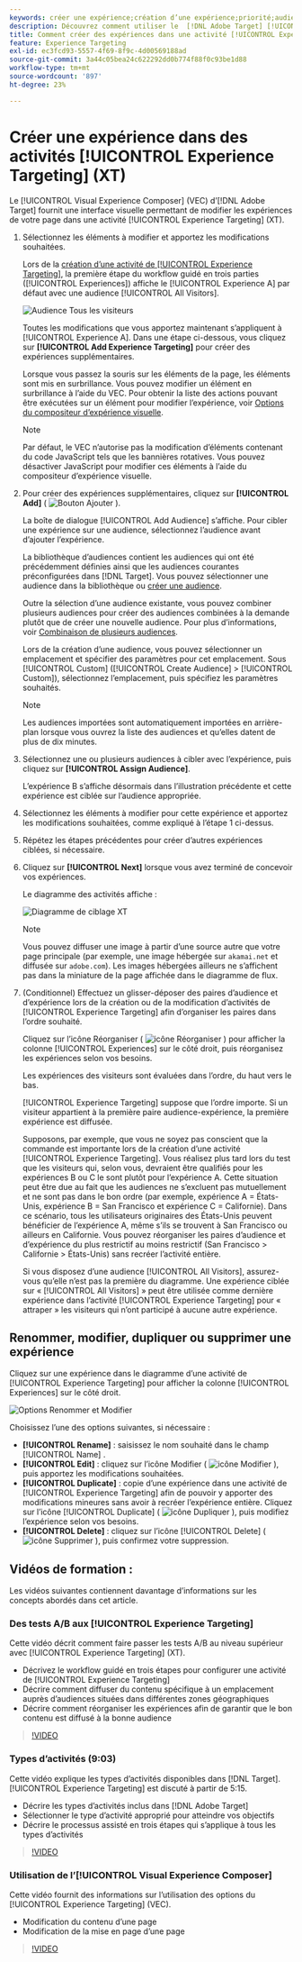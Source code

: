 ```yaml
---
keywords: créer une expérience;création d’une expérience;priorité;audience;expérience;compositeur d’expérience visuelle
description: Découvrez comment utiliser le  [!DNL Adobe Target] [!UICONTROL Visual Experience Composer] (VEC) pour créer et modifier des expériences sur votre page dans une activité [!UICONTROL Experience Targeting] (XT).
title: Comment créer des expériences dans une activité [!UICONTROL Experience Targeting] ?
feature: Experience Targeting
exl-id: ec3fcd93-5557-4f69-8f9c-4d00569188ad
source-git-commit: 3a44c05bea24c622292dd0b774f88f0c93be1d88
workflow-type: tm+mt
source-wordcount: '897'
ht-degree: 23%

---
```


# Créer une expérience dans des activités [!UICONTROL Experience Targeting] (XT)

Le [!UICONTROL Visual Experience Composer] (VEC) d’[!DNL Adobe Target] fournit une interface visuelle permettant de modifier les expériences de votre page dans une activité [!UICONTROL Experience Targeting] (XT).

1. Sélectionnez les éléments à modifier et apportez les modifications souhaitées.

   Lors de la [création d’une activité de [!UICONTROL Experience Targeting]](/help/main/c-activities/t-experience-target/t-xt-create/xt-create.md), la première étape du workflow guidé en trois parties ([!UICONTROL Experiences]) affiche le [!UICONTROL Experience A] par défaut avec une audience [!UICONTROL All Visitors].

   ![Audience Tous les visiteurs](/help/main/c-activities/t-experience-target/t-xt-create/assets/all-visitors-new.png)

   Toutes les modifications que vous apportez maintenant s’appliquent à [!UICONTROL Experience A]. Dans une étape ci-dessous, vous cliquez sur **[!UICONTROL Add Experience Targeting]** pour créer des expériences supplémentaires.

   Lorsque vous passez la souris sur les éléments de la page, les éléments sont mis en surbrillance. Vous pouvez modifier un élément en surbrillance à l’aide du VEC. Pour obtenir la liste des actions pouvant être exécutées sur un élément pour modifier l’expérience, voir [Options du compositeur d’expérience visuelle](/help/main/c-experiences/c-visual-experience-composer/viztarget-options.md).

   >[!NOTE]
   >
   >Par défaut, le VEC n’autorise pas la modification d’éléments contenant du code JavaScript tels que les bannières rotatives. Vous pouvez désactiver JavaScript pour modifier ces éléments à l’aide du compositeur d’expérience visuelle.

1. Pour créer des expériences supplémentaires, cliquez sur **[!UICONTROL Add]** ( ![Bouton Ajouter](/help/main/assets/icons/Add.svg) ).

   La boîte de dialogue [!UICONTROL Add Audience] s’affiche. Pour cibler une expérience sur une audience, sélectionnez l’audience avant d’ajouter l’expérience.

   La bibliothèque d’audiences contient les audiences qui ont été précédemment définies ainsi que les audiences courantes préconfigurées dans [!DNL Target]. Vous pouvez sélectionner une audience dans la bibliothèque ou [créer une audience](/help/main/c-target/c-audiences/audiences.md#concept_65BE870D290E412D8BBF557EEA67C271).

   Outre la sélection d’une audience existante, vous pouvez combiner plusieurs audiences pour créer des audiences combinées à la demande plutôt que de créer une nouvelle audience. Pour plus d’informations, voir [Combinaison de plusieurs audiences](/help/main/c-target/combining-multiple-audiences.md#concept_A7386F1EA4394BD2AB72399C225981E5).

   Lors de la création d’une audience, vous pouvez sélectionner un emplacement et spécifier des paramètres pour cet emplacement. Sous [!UICONTROL Custom] ([!UICONTROL Create Audience] > [!UICONTROL Custom]), sélectionnez l’emplacement, puis spécifiez les paramètres souhaités.

   >[!NOTE]
   >
   >Les audiences importées sont automatiquement importées en arrière-plan lorsque vous ouvrez la liste des audiences et qu’elles datent de plus de dix minutes.

1. Sélectionnez une ou plusieurs audiences à cibler avec l’expérience, puis cliquez sur **[!UICONTROL Assign Audience]**.

   L’expérience B s’affiche désormais dans l’illustration précédente et cette expérience est ciblée sur l’audience appropriée.

1. Sélectionnez les éléments à modifier pour cette expérience et apportez les modifications souhaitées, comme expliqué à l’étape 1 ci-dessus.

1. Répétez les étapes précédentes pour créer d’autres expériences ciblées, si nécessaire.

1. Cliquez sur **[!UICONTROL Next]** lorsque vous avez terminé de concevoir vos expériences.

   Le diagramme des activités affiche :

   ![Diagramme de ciblage XT](/help/main/c-activities/t-experience-target/t-xt-create/assets/xt_diagram-refresh.png)

   >[!NOTE]
   >
   >Vous pouvez diffuser une image à partir d’une source autre que votre page principale (par exemple, une image hébergée sur `akamai.net` et diffusée sur `adobe.com`). Les images hébergées ailleurs ne s’affichent pas dans la miniature de la page affichée dans le diagramme de flux.

1. (Conditionnel) Effectuez un glisser-déposer des paires d’audience et d’expérience lors de la création ou de la modification d’activités de [!UICONTROL Experience Targeting] afin d’organiser les paires dans l’ordre souhaité.

   Cliquez sur l’icône Réorganiser ( ![icône Réorganiser](/help/main/assets/icons/Reorder.svg) ) pour afficher la colonne [!UICONTROL Experiences] sur le côté droit, puis réorganisez les expériences selon vos besoins.

   Les expériences des visiteurs sont évaluées dans l’ordre, du haut vers le bas.

   [!UICONTROL Experience Targeting] suppose que l’ordre importe. Si un visiteur appartient à la première paire audience-expérience, la première expérience est diffusée.

   Supposons, par exemple, que vous ne soyez pas conscient que la commande est importante lors de la création d’une activité [!UICONTROL Experience Targeting]. Vous réalisez plus tard lors du test que les visiteurs qui, selon vous, devraient être qualifiés pour les expériences B ou C le sont plutôt pour l’expérience A. Cette situation peut être due au fait que les audiences ne s’excluent pas mutuellement et ne sont pas dans le bon ordre (par exemple, expérience A = États-Unis, expérience B = San Francisco et expérience C = Californie). Dans ce scénario, tous les utilisateurs originaires des États-Unis peuvent bénéficier de l’expérience A, même s’ils se trouvent à San Francisco ou ailleurs en Californie. Vous pouvez réorganiser les paires d’audience et d’expérience du plus restrictif au moins restrictif (San Francisco > Californie > États-Unis) sans recréer l’activité entière.

   Si vous disposez d’une audience [!UICONTROL All Visitors], assurez-vous qu’elle n’est pas la première du diagramme. Une expérience ciblée sur « [!UICONTROL All Visitors] » peut être utilisée comme dernière expérience dans l’activité [!UICONTROL Experience Targeting] pour « attraper » les visiteurs qui n’ont participé à aucune autre expérience.

## Renommer, modifier, dupliquer ou supprimer une expérience

Cliquez sur une expérience dans le diagramme d’une activité de [!UICONTROL Experience Targeting] pour afficher la colonne [!UICONTROL Experiences] sur le côté droit.

![Options Renommer et Modifier](/help/main/c-activities/t-experience-target/t-xt-create/assets/experience_edit-refresh.png)

Choisissez l’une des options suivantes, si nécessaire :

* **[!UICONTROL Rename]** : saisissez le nom souhaité dans le champ [!UICONTROL Name] .
* **[!UICONTROL Edit]** : cliquez sur l’icône Modifier ( ![icône Modifier](/help/main/assets/icons/Edit.svg) ), puis apportez les modifications souhaitées.
* **[!UICONTROL Duplicate]** : copie d’une expérience dans une activité de [!UICONTROL Experience Targeting] afin de pouvoir y apporter des modifications mineures sans avoir à recréer l’expérience entière. Cliquez sur l’icône [!UICONTROL Duplicate] ( ![icône Dupliquer](/help/main/assets/icons/Duplicate.svg) ), puis modifiez l’expérience selon vos besoins.
* **[!UICONTROL Delete]** : cliquez sur l’icône [!UICONTROL Delete] (![icône Supprimer](/help/main/assets/icons/Delete.svg) ), puis confirmez votre suppression.

## Vidéos de formation :

Les vidéos suivantes contiennent davantage d’informations sur les concepts abordés dans cet article.

### Des tests A/B aux [!UICONTROL Experience Targeting]

Cette vidéo décrit comment faire passer les tests A/B au niveau supérieur avec [!UICONTROL Experience Targeting] (XT).

* Décrivez le workflow guidé en trois étapes pour configurer une activité de [!UICONTROL Experience Targeting]
* Décrire comment diffuser du contenu spécifique à un emplacement auprès d’audiences situées dans différentes zones géographiques
* Décrire comment réorganiser les expériences afin de garantir que le bon contenu est diffusé à la bonne audience

>[!VIDEO](https://video.tv.adobe.com/v/22418/)

### Types d’activités (9:03)

Cette vidéo explique les types d’activités disponibles dans [!DNL Target]. [!UICONTROL Experience Targeting] est discuté à partir de 5:15.

* Décrire les types d’activités inclus dans [!DNL Adobe Target]
* Sélectionner le type d’activité approprié pour atteindre vos objectifs
* Décrire le processus assisté en trois étapes qui s’applique à tous les types d’activités

>[!VIDEO](https://video.tv.adobe.com/v/17386)

### Utilisation de l’[!UICONTROL Visual Experience Composer]

Cette vidéo fournit des informations sur l’utilisation des options du [!UICONTROL Experience Targeting] (VEC).

* Modification du contenu d’une page
* Modification de la mise en page d’une page

>[!VIDEO](https://video.tv.adobe.com/v/17399)
